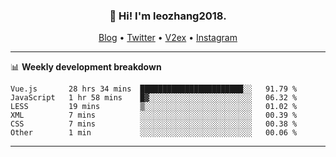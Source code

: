 <h3 align="center">👋 Hi! I'm leozhang2018.</h3>
<p align="center">
  <a href="https://leozhang2018.me">Blog</a> •
  <a href="https://twitter.com/leozhang2018">Twitter</a> •
  <a href="https://www.v2ex.com/member/leozhang">V2ex</a> •
  <a href="https://www.instagram.com/leozhanghere">Instagram</a>
</p>

-------

📊 **Weekly development breakdown**
<!--START_SECTION:waka-->

```text
Vue.js       28 hrs 34 mins  ███████████████████████░░   91.79 %
JavaScript   1 hr 58 mins    █▓░░░░░░░░░░░░░░░░░░░░░░░   06.32 %
LESS         19 mins         ▒░░░░░░░░░░░░░░░░░░░░░░░░   01.02 %
XML          7 mins          ░░░░░░░░░░░░░░░░░░░░░░░░░   00.39 %
CSS          7 mins          ░░░░░░░░░░░░░░░░░░░░░░░░░   00.38 %
Other        1 min           ░░░░░░░░░░░░░░░░░░░░░░░░░   00.06 %
```

<!--END_SECTION:waka-->
-------

